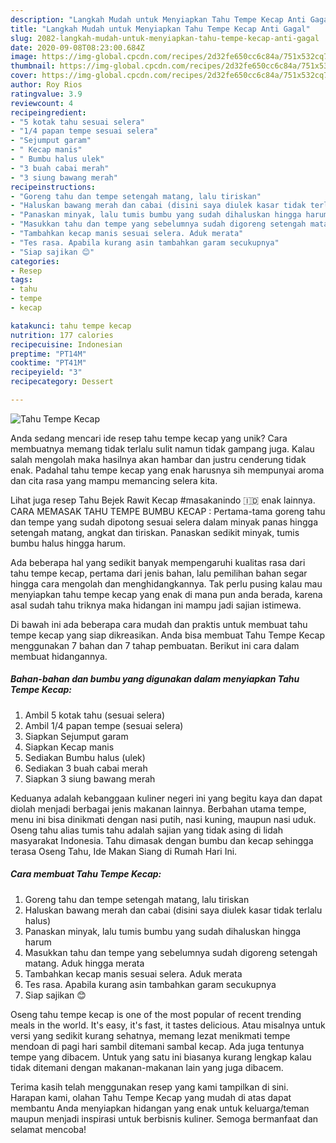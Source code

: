 ```yaml
---
description: "Langkah Mudah untuk Menyiapkan Tahu Tempe Kecap Anti Gagal"
title: "Langkah Mudah untuk Menyiapkan Tahu Tempe Kecap Anti Gagal"
slug: 2082-langkah-mudah-untuk-menyiapkan-tahu-tempe-kecap-anti-gagal
date: 2020-09-08T08:23:00.684Z
image: https://img-global.cpcdn.com/recipes/2d32fe650cc6c84a/751x532cq70/tahu-tempe-kecap-foto-resep-utama.jpg
thumbnail: https://img-global.cpcdn.com/recipes/2d32fe650cc6c84a/751x532cq70/tahu-tempe-kecap-foto-resep-utama.jpg
cover: https://img-global.cpcdn.com/recipes/2d32fe650cc6c84a/751x532cq70/tahu-tempe-kecap-foto-resep-utama.jpg
author: Roy Rios
ratingvalue: 3.9
reviewcount: 4
recipeingredient:
- "5 kotak tahu sesuai selera"
- "1/4 papan tempe sesuai selera"
- "Sejumput garam"
- " Kecap manis"
- " Bumbu halus ulek"
- "3 buah cabai merah"
- "3 siung bawang merah"
recipeinstructions:
- "Goreng tahu dan tempe setengah matang, lalu tiriskan"
- "Haluskan bawang merah dan cabai (disini saya diulek kasar tidak terlalu halus)"
- "Panaskan minyak, lalu tumis bumbu yang sudah dihaluskan hingga harum"
- "Masukkan tahu dan tempe yang sebelumnya sudah digoreng setengah matang. Aduk hingga merata"
- "Tambahkan kecap manis sesuai selera. Aduk merata"
- "Tes rasa. Apabila kurang asin tambahkan garam secukupnya"
- "Siap sajikan 😊"
categories:
- Resep
tags:
- tahu
- tempe
- kecap

katakunci: tahu tempe kecap 
nutrition: 177 calories
recipecuisine: Indonesian
preptime: "PT14M"
cooktime: "PT41M"
recipeyield: "3"
recipecategory: Dessert

---
```



![Tahu Tempe Kecap](https://img-global.cpcdn.com/recipes/2d32fe650cc6c84a/751x532cq70/tahu-tempe-kecap-foto-resep-utama.jpg)

Anda sedang mencari ide resep tahu tempe kecap yang unik? Cara membuatnya memang tidak terlalu sulit namun tidak gampang juga. Kalau salah mengolah maka hasilnya akan hambar dan justru cenderung tidak enak. Padahal tahu tempe kecap yang enak harusnya sih mempunyai aroma dan cita rasa yang mampu memancing selera kita.

Lihat juga resep Tahu Bejek Rawit Kecap #masakanindo 🇮🇩 enak lainnya. CARA MEMASAK TAHU TEMPE BUMBU KECAP : Pertama-tama goreng tahu dan tempe yang sudah dipotong sesuai selera dalam minyak panas hingga setengah matang, angkat dan tiriskan. Panaskan sedikit minyak, tumis bumbu halus hingga harum.

Ada beberapa hal yang sedikit banyak mempengaruhi kualitas rasa dari tahu tempe kecap, pertama dari jenis bahan, lalu pemilihan bahan segar hingga cara mengolah dan menghidangkannya. Tak perlu pusing kalau mau menyiapkan tahu tempe kecap yang enak di mana pun anda berada, karena asal sudah tahu triknya maka hidangan ini mampu jadi sajian istimewa.


Di bawah ini ada beberapa cara mudah dan praktis untuk membuat tahu tempe kecap yang siap dikreasikan. Anda bisa membuat Tahu Tempe Kecap menggunakan 7 bahan dan 7 tahap pembuatan. Berikut ini cara dalam membuat hidangannya.

<!--inarticleads1-->

##### Bahan-bahan dan bumbu yang digunakan dalam menyiapkan Tahu Tempe Kecap:

1. Ambil 5 kotak tahu (sesuai selera)
1. Ambil 1/4 papan tempe (sesuai selera)
1. Siapkan Sejumput garam
1. Siapkan  Kecap manis
1. Sediakan  Bumbu halus (ulek)
1. Sediakan 3 buah cabai merah
1. Siapkan 3 siung bawang merah


Keduanya adalah kebanggaan kuliner negeri ini yang begitu kaya dan dapat diolah menjadi berbagai jenis makanan lainnya. Berbahan utama tempe, menu ini bisa dinikmati dengan nasi putih, nasi kuning, maupun nasi uduk. Oseng tahu alias tumis tahu adalah sajian yang tidak asing di lidah masyarakat Indonesia. Tahu dimasak dengan bumbu dan kecap sehingga terasa Oseng Tahu, Ide Makan Siang di Rumah Hari Ini. 

<!--inarticleads2-->

##### Cara membuat Tahu Tempe Kecap:

1. Goreng tahu dan tempe setengah matang, lalu tiriskan
1. Haluskan bawang merah dan cabai (disini saya diulek kasar tidak terlalu halus)
1. Panaskan minyak, lalu tumis bumbu yang sudah dihaluskan hingga harum
1. Masukkan tahu dan tempe yang sebelumnya sudah digoreng setengah matang. Aduk hingga merata
1. Tambahkan kecap manis sesuai selera. Aduk merata
1. Tes rasa. Apabila kurang asin tambahkan garam secukupnya
1. Siap sajikan 😊


Oseng tahu tempe kecap is one of the most popular of recent trending meals in the world. It&#39;s easy, it&#39;s fast, it tastes delicious. Atau misalnya untuk versi yang sedikit kurang sehatnya, memang lezat menikmati tempe mendoan di pagi hari sambil ditemani sambal kecap. Ada juga tentunya tempe yang dibacem. Untuk yang satu ini biasanya kurang lengkap kalau tidak ditemani dengan makanan-makanan lain yang juga dibacem. 

Terima kasih telah menggunakan resep yang kami tampilkan di sini. Harapan kami, olahan Tahu Tempe Kecap yang mudah di atas dapat membantu Anda menyiapkan hidangan yang enak untuk keluarga/teman maupun menjadi inspirasi untuk berbisnis kuliner. Semoga bermanfaat dan selamat mencoba!
